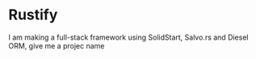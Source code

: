 # Rustify
I am making a full-stack framework using SolidStart, Salvo.rs and Diesel ORM, give me a projec name
